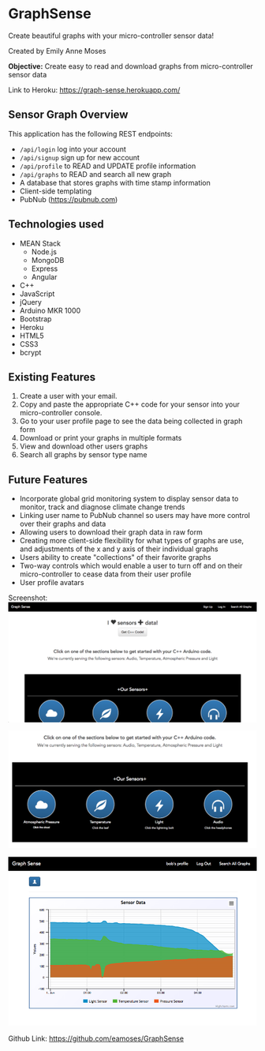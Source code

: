 # GraphSense
Create beautiful graphs with your micro-controller sensor data!

Created by Emily Anne Moses

**Objective:** Create easy to read and download graphs from micro-controller sensor data

Link to Heroku: https://graph-sense.herokuapp.com/

## Sensor Graph Overview
This application has the following REST endpoints:
  * `/api/login` log into your account
  * `/api/signup` sign up for new account
  * `/api/profile` to READ and UPDATE profile information
  * `/api/graphs` to READ and search all new graph
  * A database that stores graphs with time stamp information
  * Client-side templating
  * PubNub (https://pubnub.com)

## Technologies used
  * MEAN Stack
    * Node.js
    * MongoDB
    * Express
    * Angular
  * C++
  * JavaScript
  * jQuery
  * Arduino MKR 1000
  * Bootstrap
  * Heroku
  * HTML5
  * CSS3
  * bcrypt

## Existing Features
1. Create a user with your email.
2. Copy and paste the appropriate C++ code for your sensor into your micro-controller console.
3. Go to your user profile page to see the data being collected in graph form
4. Download or print your graphs in multiple formats
5. View and download other users graphs
6. Search all graphs by sensor type name

## Future Features
* Incorporate global grid monitoring system to display sensor data to monitor, track and diagnose climate change trends
* Linking user name to PubNub channel so users may have more control over their graphs and data
* Allowing users to download their graph data in raw form
* Creating more client-side flexibility for what types of graphs are use, and adjustments of the x and y axis of their individual graphs
* Users ability to create "collections" of their favorite graphs
* Two-way controls which would enable a user to turn off and on their micro-controller to cease data from their user profile
* User profile avatars

Screenshot:
![Graph Sense Screenshot](public/styles/images/graphSenseOne.png?raw=true "GraphSense")

![Graph Sense Screenshot](public/styles/images/graphSenseTwo.png?raw=true "GraphSense")

![Graph Sense Screenshot](public/styles/images/graphSenseThree.png?raw=true "GraphSense")

Github Link: https://github.com/eamoses/GraphSense
